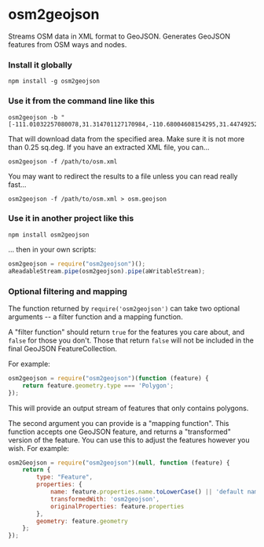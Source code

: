 osm2geojson
===========

Streams OSM data in XML format to GeoJSON. Generates GeoJSON features from OSM ways and nodes. 

### Install it globally
```shell
npm install -g osm2geojson
```

### Use it from the command line like this
```shell
osm2geojson -b "[-111.01032257080078,31.314701127170984,-110.68004608154295,31.447492524518246]"
```
That will download data from the specified area. Make sure it is not more than 0.25 sq.deg. If you have an extracted XML file, you can...
```shell
osm2geojson -f /path/to/osm.xml
```
You may want to redirect the results to a file unless you can read really fast...
```shell
osm2geojson -f /path/to/osm.xml > osm.geojson
```

### Use it in another project like this
```
npm install osm2geojson
```
... then in your own scripts:
```javascript
osm2geojson = require("osm2geojson")();
aReadableStream.pipe(osm2geojson).pipe(aWritableStream);
```

### Optional filtering and mapping

The function returned by `require('osm2geojson')` can take two optional arguments -- a filter function and a mapping function.

A "filter function" should return `true` for the features you care about, and `false` for those you don't. Those that return `false` will not be included in the final GeoJSON FeatureCollection.

For example:
```javascript
osm2geojson = require("osm2geojson")(function (feature) {
    return feature.geometry.type === 'Polygon';
});
```
This will provide an output stream of features that only contains polygons.

The second argument you can provide is a "mapping function". This function accepts one GeoJSON feature, and returns a "transformed" version of the feature. You can use this to adjust the features however you wish. For example:
```javascript
osm2Geojson = require("osm2geojson")(null, function (feature) {
    return {
        type: "Feature",
        properties: {
            name: feature.properties.name.toLowerCase() || 'default name',
            transformedWith: 'osm2geojson',
            originalProperties: feature.properties
        },
        geometry: feature.geometry    
    };
});
```
